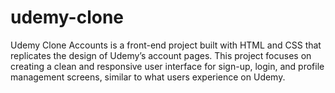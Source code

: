 # udemy-clone
Udemy Clone Accounts is a front-end project built with HTML and CSS that replicates the design of Udemy’s account pages. This project focuses on creating a clean and responsive user interface for sign-up, login, and profile management screens, similar to what users experience on Udemy.
